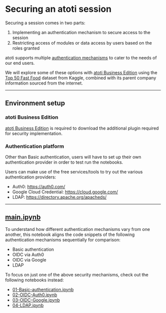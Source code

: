 # Securing an atoti session

Securing a session comes in two parts:

1. Implementing an authentication mechanism to secure access to the session
2. Restricting access of modules or data access by users based on the roles granted

atoti supports multiple [authentication mechanisms](https://docs.atoti.io/latest/lib/atoti/atoti.config.authentication.html) to cater to the needs of our end users.

We will explore some of these options with [atoti Business Edition](https://www.atoti.io/discover-atoti-for-business/) using the [Top 50 Fast Food](https://www.kaggle.com/datasets/stetsondone/top50fastfood) dataset from Kaggle, combined with its parent company information sourced from the internet.

---

## Environment setup

### atoti Business Edition

[atoti Business Edition](https://www.atoti.io/discover-atoti-for-business/) is required to download the additional plugin required for security implementation.

### Authentication platform

Other than Basic authentication, users will have to set up their own authentication provider in order to test run the notebooks.

Users can make use of the free services/tools to try out the various authentication providers:

- Auth0: https://auth0.com/
- Google Cloud Credential: https://cloud.google.com/
- LDAP: https://directory.apache.org/apacheds/

---

## [main.ipynb](./main.ipynb)

To understand how different authentication mechanisms vary from one another, this notebook aligns the code snippets of the following authentication mechanisms sequentially for comparison:

- Basic authentication
- OIDC via Auth0
- OIDC via Google
- LDAP

To focus on just one of the above security mechanisms, check out the following notebooks instead:

- [01-Basic-authentication.ipynb](./01-Basic-authentication.ipynb)
- [02-OIDC-Auth0.ipynb](./02-OIDC-Auth0.ipynb)
- [03-OIDC-Google.ipynb](./03-OIDC-Google.ipynb)
- [04-LDAP.ipynb](./03-OIDC-Google.ipynb)
